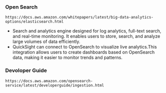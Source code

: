 ### Open Search
```
https://docs.aws.amazon.com/whitepapers/latest/big-data-analytics-options/elasticsearch.html
```
- Search and analytics engine designed for log analytics, full-text search, and real-time monitoring. 
  It enables users to store, search, and analyze large volumes of data efficiently.
- QuickSight can connect to OpenSearch to visualize live analytics.This integration allows users to create dashboards based on OpenSearch 
  data, making it easier to monitor trends and patterns.

### Devoloper Guide
```
https://docs.aws.amazon.com/opensearch-service/latest/developerguide/ingestion.html
```